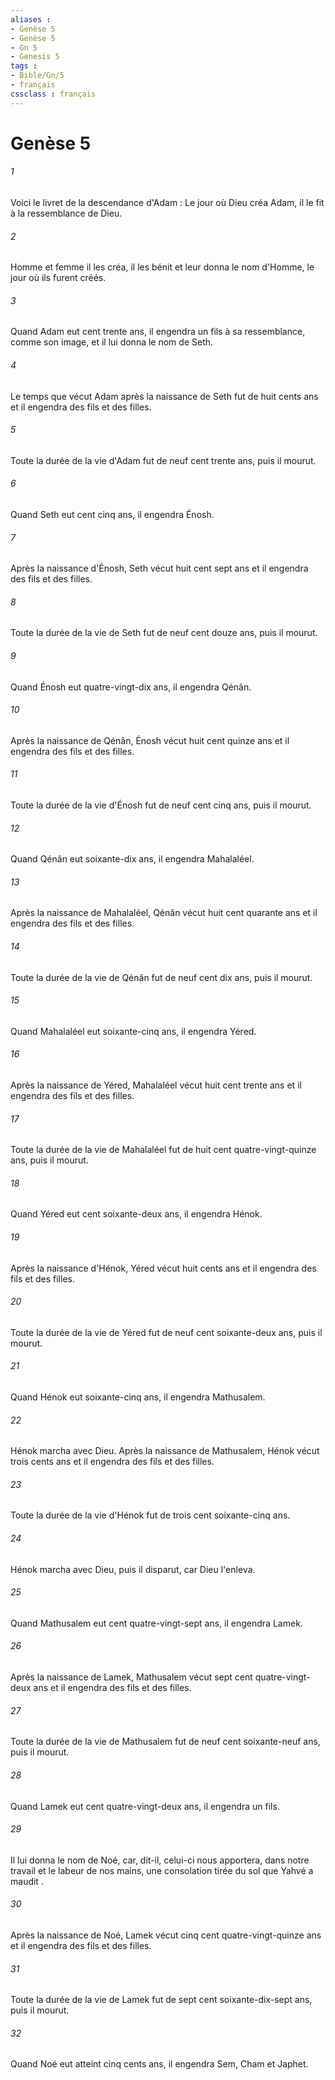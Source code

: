 ```yaml
---
aliases : 
- Genèse 5
- Genèse 5
- Gn 5
- Genesis 5
tags : 
- Bible/Gn/5
- français
cssclass : français
---
```


# Genèse 5

###### 1
Voici le livret de la descendance d'Adam : Le jour où Dieu créa Adam, il le fit à la ressemblance de Dieu. 
###### 2
Homme et femme il les créa, il les bénit et leur donna le nom d'Homme, le jour où ils furent créés.
###### 3
Quand Adam eut cent trente ans, il engendra un fils à sa ressemblance, comme son image, et il lui donna le nom de Seth. 
###### 4
Le temps que vécut Adam après la naissance de Seth fut de huit cents ans et il engendra des fils et des filles. 
###### 5
Toute la durée de la vie d'Adam fut de neuf cent trente ans, puis il mourut.
###### 6
Quand Seth eut cent cinq ans, il engendra Énosh. 
###### 7
Après la naissance d'Énosh, Seth vécut huit cent sept ans et il engendra des fils et des filles. 
###### 8
Toute la durée de la vie de Seth fut de neuf cent douze ans, puis il mourut.
###### 9
Quand Énosh eut quatre-vingt-dix ans, il engendra Qénân. 
###### 10
Après la naissance de Qénân, Énosh vécut huit cent quinze ans et il engendra des fils et des filles. 
###### 11
Toute la durée de la vie d'Énosh fut de neuf cent cinq ans, puis il mourut.
###### 12
Quand Qénân eut soixante-dix ans, il engendra Mahalaléel. 
###### 13
Après la naissance de Mahalaléel, Qénân vécut huit cent quarante ans et il engendra des fils et des filles. 
###### 14
Toute la durée de la vie de Qénân fut de neuf cent dix ans, puis il mourut.
###### 15
Quand Mahalaléel eut soixante-cinq ans, il engendra Yéred. 
###### 16
Après la naissance de Yéred, Mahalaléel vécut huit cent trente ans et il engendra des fils et des filles. 
###### 17
Toute la durée de la vie de Mahalaléel fut de huit cent quatre-vingt-quinze ans, puis il mourut.
###### 18
Quand Yéred eut cent soixante-deux ans, il engendra Hénok. 
###### 19
Après la naissance d'Hénok, Yéred vécut huit cents ans et il engendra des fils et des filles. 
###### 20
Toute la durée de la vie de Yéred fut de neuf cent soixante-deux ans, puis il mourut.
###### 21
Quand Hénok eut soixante-cinq ans, il engendra Mathusalem. 
###### 22
Hénok marcha avec Dieu. Après la naissance de Mathusalem, Hénok vécut trois cents ans et il engendra des fils et des filles. 
###### 23
Toute la durée de la vie d'Hénok fut de trois cent soixante-cinq ans. 
###### 24
Hénok marcha avec Dieu, puis il disparut, car Dieu l'enleva.
###### 25
Quand Mathusalem eut cent quatre-vingt-sept ans, il engendra Lamek. 
###### 26
Après la naissance de Lamek, Mathusalem vécut sept cent quatre-vingt-deux ans et il engendra des fils et des filles. 
###### 27
Toute la durée de la vie de Mathusalem fut de neuf cent soixante-neuf ans, puis il mourut.
###### 28
Quand Lamek eut cent quatre-vingt-deux ans, il engendra un fils. 
###### 29
Il lui donna le nom de Noé, car, dit-il, celui-ci nous apportera, dans notre travail et le labeur de nos mains, une consolation tirée du sol que Yahvé a maudit . 
###### 30
Après la naissance de Noé, Lamek vécut cinq cent quatre-vingt-quinze ans et il engendra des fils et des filles. 
###### 31
Toute la durée de la vie de Lamek fut de sept cent soixante-dix-sept ans, puis il mourut.
###### 32
Quand Noé eut atteint cinq cents ans, il engendra Sem, Cham et Japhet.
